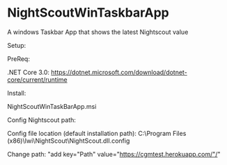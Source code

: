 # NightScoutWinTaskbarApp
A windows Taskbar App that shows the latest Nightscout value

Setup:

PreReq:

.NET Core 3.0: https://dotnet.microsoft.com/download/dotnet-core/current/runtime

Install:

NightScoutWinTaskBarApp.msi

Config Nightscout path:

Config file location (default installation path): C:\Program Files (x86)\Iwi\NightScout\NightScout.dll.config

Change path: "add key="Path" value="https://cgmtest.herokuapp.com/"/"
